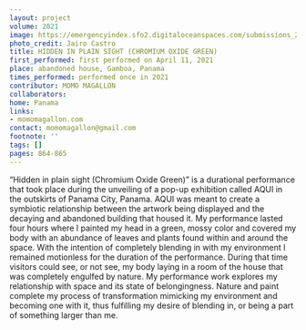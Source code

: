 ```yaml
---
layout: project
volume: 2021
image: https://emergencyindex.sfo2.digitaloceanspaces.com/submissions_2021/images/1664593999070_Hidden_in_plain_sight_BW_3_documentado_por_Jairo_Castro.jpg
photo_credit: Jairo Castro
title: HIDDEN IN PLAIN SIGHT (CHROMIUM OXIDE GREEN)
first_performed: first performed on April 11, 2021
place: abandoned house, Gamboa, Panama
times_performed: performed once in 2021
contributor: MOMO MAGALLON
collaborators:
home: Panama
links:
- momomagallon.com
contact: momomagallon@gmail.com
footnote: ''
tags: []
pages: 864-865
---
```

“Hidden in plain sight (Chromium Oxide Green)” is a durational performance that took place during the unveiling of a pop-up exhibition called AQUI in the outskirts of Panama City, Panama. AQUI was meant to create a symbiotic relationship between the artwork being displayed and the decaying and abandoned building that housed it. My performance lasted four hours where I painted my head in a green, mossy color and covered my body with an abundance of leaves and plants found within and around the space. With the intention of completely blending in with my environment I remained motionless for the duration of the performance. During that time visitors could see, or not see, my body laying in a room of the house that was completely engulfed by nature. My performance work explores my relationship with space and its state of belongingness. Nature and paint complete my process of transformation mimicking my environment and becoming one with it, thus fulfilling my desire of blending in, or being a part of something larger than me. 